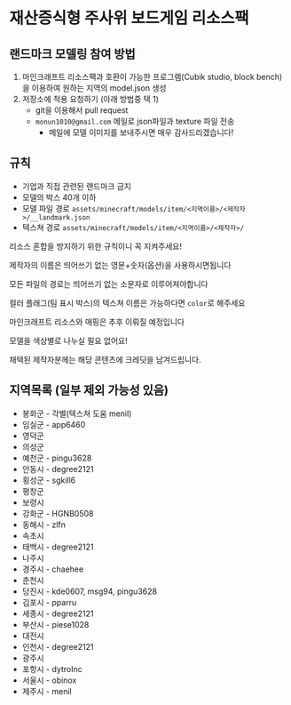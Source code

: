 # 재산증식형 주사위 보드게임 리소스팩

## 랜드마크 모델링 참여 방법
1. 마인크래프트 리소스팩과 호환이 가능한 프로그램(Cubik studio, block bench)을 이용하여 원하는 지역의 model.json 생성
2. 저장소에 적용 요청하기 (아래 방법중 택 1)
   * git을 이용해서 pull request
   * `monun1010@gmail.com` 메일로 json파일과 texture 파일 전송
       * 메일에 모델 이미지를 보내주시면 매우 감사드리겠습니다!

## 규칙
* 기업과 직접 관련된 랜드마크 금지
* 모델의 박스 40개 이하
* 모델 파일 경로 `assets/minecraft/models/item/<지역이름>/<제작자>/__landmark.json`
* 텍스쳐 경로 `assets/minecraft/models/item/<지역이름>/<제작자>/`


리소스 혼합을 방지하기 위한 규칙이니 꼭 지켜주세요!

제작자의 이름은 띄어쓰기 없는 영문+숫자(옵션)을 사용하시면됩니다

모든 파일의 경로는 띄어쓰기 없는 소문자로 이루어져야합니다

컬러 플래그(팀 표시 박스)의 텍스쳐 이름은 가능하다면 `color`로 해주세요

마인크래프트 리소스와 매핑은 추후 이뤄질 예정입니다

모델을 색상별로 나누실 필요 없어요!

채택된 제작자분께는 해당 콘텐츠에 크레딧을 남겨드립니다.

## 지역목록 (일부 제외 가능성 있음)
* 봉화군 - 각별(텍스쳐 도움 menil)
* 임실군 - app6460
* 영덕군
* 의성군
* 예천군 - pingu3628
* 안동시 - degree2121
* 횡성군 - sgkill6
* 평창군
* 보령시
* 강화군 - HGNB0508
* 동해시 - zlfn
* 속초시
* 태백시 - degree2121
* 나주시
* 경주시 - chaehee
* 춘천시
* 당진시 - kde0607, msg94, pingu3628
* 김포시 - pparru
* 세종시 - degree2121
* 부산시 - piese1028
* 대전시
* 인천시 - degree2121
* 광주시
* 포항시 - dytroInc
* 서울시 - obinox
* 제주시 - menil
